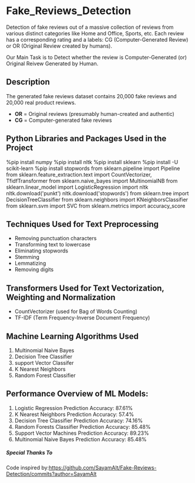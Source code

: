 # Fake_Reviews_Detection

Detection of fake reviews out of a massive collection of reviews from various distinct categories like Home and Office, Sports, etc.
Each review has a corresponding rating and a labels: CG (Computer-Generated Review) or OR (Original Review created by humans).

Our Main Task is to Detect whether the review is Computer-Generated (or) Original Reivew Generated by Human.

## Description
The generated fake reviews dataset contains 20,000 fake reviews and 20,000 real product reviews.  
- **OR** = Original reviews (presumably human-created and authentic)  
- **CG** = Computer-generated fake reviews

## Python Libraries and Packages Used in the Project

%pip install numpy
%pip install nltk
%pip install sklearn
%pip install -U scikit-learn
%pip install stopwords
from sklearn.pipeline import Pipeline
from sklearn.feature_extraction.text import CountVectorizer, TfidfTransformer
from sklearn.naive_bayes import MultinomialNB
from sklearn.linear_model import LogisticRegression
import nltk
nltk.download('punkt')
nltk.download('stopwords')
from sklearn.tree import DecisionTreeClassifier
from sklearn.neighbors import KNeighborsClassifier
from sklearn.svm import SVC
from sklearn.metrics import accuracy_score  


## Techniques Used for Text Preprocessing

- Removing punctuation characters  
- Transforming text to lowercase  
- Eliminating stopwords  
- Stemming  
- Lemmatizing  
- Removing digits


## Transformers Used for Text Vectorization, Weighting and Normalization

- CountVectorizer (used for Bag of Words Counting)
- TF-IDF (Term Frequency-Inverse Document Frequency)


## Machine Learning Algorithms Used

1. Multinomial Naive Bayes
2. Decision Tree Classifier
3. support Vector Classifer
4. K Nearest Neighbors
5. Random Forest Classifier


## Performance Overview of ML Models:

1. Logistic Regression Prediction Accuracy: 87.61%
2. K Nearest Neighbors Prediction Accuracy: 57.4%
3. Decision Tree Classifier Prediction Accuracy: 74.16%
4. Random Forests Classifier Prediction Accuracy: 85.48%
5. Support Vector Machines Prediction Accuracy: 89.23%
6. Multinomial Naive Bayes Prediction Accuracy: 85.48%


##### Special Thanks To 

Code inspired by:https://github.com/SayamAlt/Fake-Reviews-Detection/commits?author=SayamAlt
